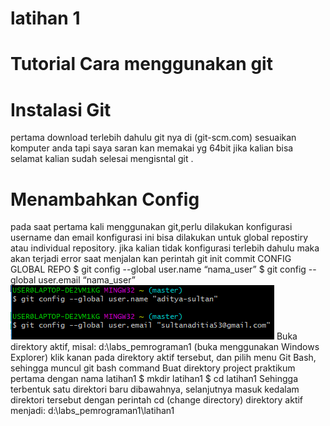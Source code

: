 # latihan 1
# Tutorial Cara menggunakan git
# Instalasi Git
pertama download terlebih dahulu git nya di (git-scm.com)
sesuaikan komputer anda tapi saya saran kan memakai yg 64bit jika kalian bisa
selamat kalian sudah selesai mengisntal git .
# Menambahkan Config
pada saat pertama kali menggunakan git,perlu dilakukan konfigurasi username dan email
konfigurasi ini bisa dilakukan untuk global repostiry atau individual repository.
jika kalian tidak konfigurasi terlebih dahulu maka akan terjadi error saat menjalan kan perintah git init commit
CONFIG GLOBAL REPO $ git config --global user.name “nama_user” $ git config --global user.email “nama_user”
![Gitconfig](https://github.com/aditya-sultan/aaAdit/blob/master/config.PNG)
Buka direktory aktif, misal: d:\labs_pemrograman1 (buka menggunakan Windows Explorer)
klik kanan pada direktory aktif tersebut, dan pilih menu Git Bash, sehingga muncul git bash command
Buat direktory project praktikum pertama dengan nama latihan1
$ mkdir latihan1 $ cd latihan1
Sehingga terbentuk satu direktori baru dibawahnya, selanjutnya masuk kedalam direktori tersebut dengan perintah cd (change directory)
direktory aktif menjadi: d:\labs_pemrograman1\latihan1
